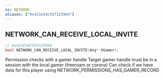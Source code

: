 ```yaml
---
ns: NETWORK
aliases: ["0x421e34c55f125964"]
---
```

## NETWORK_CAN_RECEIVE_LOCAL_INVITE

```c
// 0x421E34C55F125964
bool NETWORK_CAN_RECEIVE_LOCAL_INVITE(Any* hGamer);
```

Permission checks with a gamer handle Target gamer handle must be in a session with the local gamer (freeroam or corona) Can check if we have data for this player using NETWORK_PERMISSIONS_HAS_GAMER_RECORD

